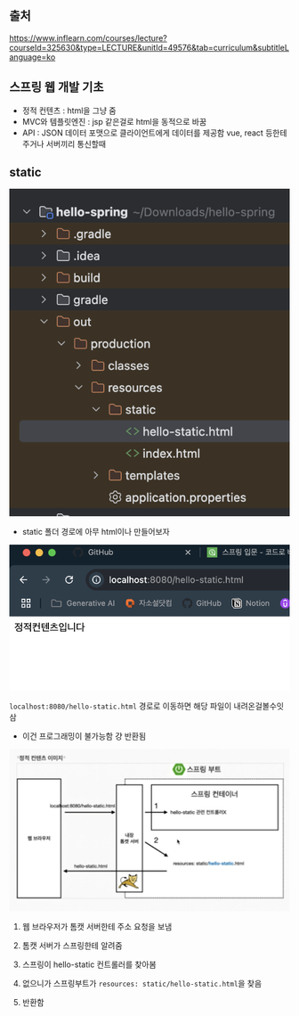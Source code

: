 ## 출처 

https://www.inflearn.com/courses/lecture?courseId=325630&type=LECTURE&unitId=49576&tab=curriculum&subtitleLanguage=ko

## 스프링 웹 개발 기초

- 정적 컨텐츠 : html을 그냥 줌
- MVC와 템플릿엔진 : jsp 같은걸로 html을 동적으로 바꿈
- API : JSON 데이터 포맷으로 클라이언트에게 데이터를 제공함 vue, react 등한테 주거나 서버끼리 통신할때

## static

![alt text](image-26.png)

- static 폴더 경로에 아무 html이나 만들어보자

![alt text](image-27.png)

`localhost:8080/hello-static.html` 경로로 이동하면 해당 파일이 내려온걸볼수잇삼

- 이건 프로그래밍이 불가능함 걍 반환됨

![alt text](image-28.png)

1. 웹 브라우저가 톰캣 서버한테 주소 요청을 보냄

2. 톰캣 서버가 스프링한테 알려줌

3. 스프링이 hello-static 컨트롤러를 찾아봄

4. 없으니가 스프링부트가 `resources: static/hello-static.html`을 찾음

5. 반환함